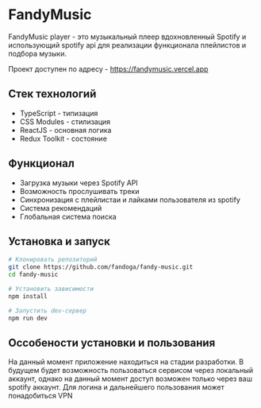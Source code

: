 # FandyMusic

FandyMusic player - это музыкальный плеер вдохновленный Spotify и использующий spotify api для реализации функционала плейлистов и подбора музыки.

Проект доступен по адресу - https://fandymusic.vercel.app

## Стек технологий
 
- TypeScript - типизация   
- CSS Modules - стилизация  
- ReactJS - основная логика
- Redux Toolkit - состояние

## Функционал

- Загрузка музыки через Spotify API 
- Возможность прослушивать треки
- Синхронизация с плейлистаи и лайками пользователя из spotify
- Система рекомендаций   
- Глобальная система поиска   

## Установка и запуск

```bash
# Клонировать репозиторий
git clone https://github.com/fandoga/fandy-music.git
cd fandy-music

# Установить зависимости
npm install

# Запустить dev-сервер
npm run dev
```

## Оссобености установки и пользования

 На данный момент приложение находиться на стадии разработки.
 В будущем будет возможность пользоваться сервисом через локальный аккаунт, однако на данный момент
 доступ возможен только через ваш spotify аккаунт.
 Для логина и дальнейшего пользования может понадобиться VPN



